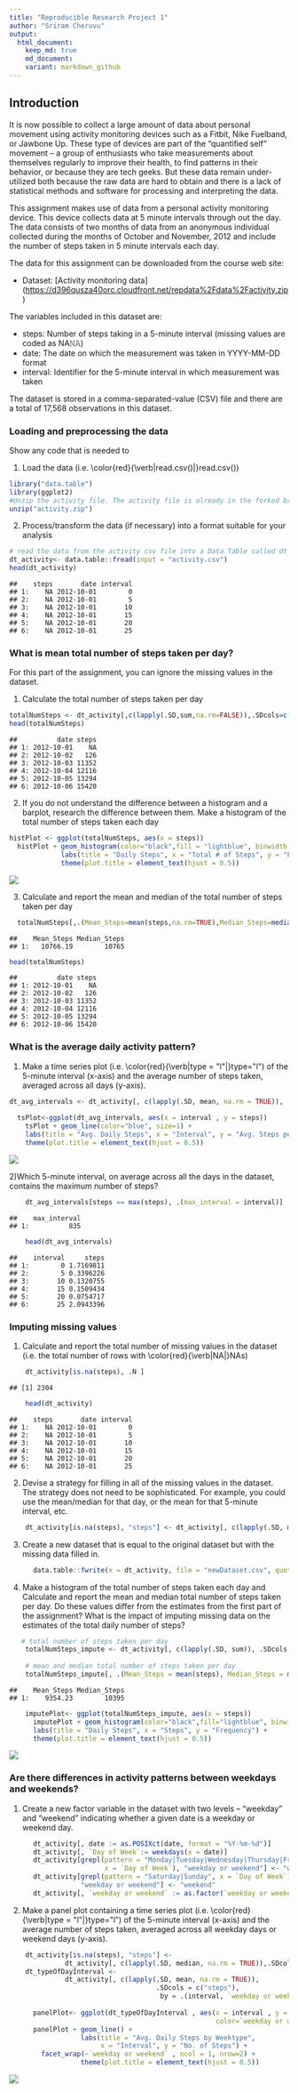 ```yaml
---
title: "Reproducible Research Project 1"
author: "Sriram Cheruvu"
output: 
  html_document:
    keep_md: true
    md_document:
    variant: markdown_github
---
```


## Introduction
It is now possible to collect a large amount of data about personal movement using activity monitoring devices such as a Fitbit, Nike Fuelband, or Jawbone Up. These type of devices are part of the “quantified self” movement – a group of enthusiasts who take measurements about themselves regularly to improve their health, to find patterns in their behavior, or because they are tech geeks. But these data remain under-utilized both because the raw data are hard to obtain and there is a lack of statistical methods and software for processing and interpreting the data.

This assignment makes use of data from a personal activity monitoring device. This device collects data at 5 minute intervals through out the day. The data consists of two months of data from an anonymous individual collected during the months of October and November, 2012 and include the number of steps taken in 5 minute intervals each day.

The data for this assignment can be downloaded from the course web site:

* Dataset: [Activity monitoring data] (https://d396qusza40orc.cloudfront.net/repdata%2Fdata%2Factivity.zip) 

The variables included in this dataset are:

* steps: Number of steps taking in a 5-minute interval (missing values are coded as NA𝙽𝙰) </br>
* date: The date on which the measurement was taken in YYYY-MM-DD format </br>
* interval: Identifier for the 5-minute interval in which measurement was taken </br>

The dataset is stored in a comma-separated-value (CSV) file and there are a total of 17,568 observations in this dataset. 


### Loading and preprocessing the data
Show any code that is needed to

1) Load the data (i.e. \color{red}{\verb|read.csv()|}read.csv())
   

```r
library("data.table")
library(ggplot2)
#Unzip the activity file. The activity file is already in the forked branch
unzip("activity.zip")
```

2) Process/transform the data (if necessary) into a format suitable for your analysis

```r
# read the data from the activity csv file into a Data Table called dt_activity. 
dt_activity<- data.table::fread(input = "activity.csv")
head(dt_activity)
```

```
##    steps       date interval
## 1:    NA 2012-10-01        0
## 2:    NA 2012-10-01        5
## 3:    NA 2012-10-01       10
## 4:    NA 2012-10-01       15
## 5:    NA 2012-10-01       20
## 6:    NA 2012-10-01       25
```

### What is mean total number of steps taken per day?
For this part of the assignment, you can ignore the missing values in the dataset.

1) Calculate the total number of steps taken per day

```r
totalNumSteps <- dt_activity[,c(lapply(.SD,sum,na.rm=FALSE)),.SDcols=c("steps"),by=.(date)]
head(totalNumSteps)
```

```
##          date steps
## 1: 2012-10-01    NA
## 2: 2012-10-02   126
## 3: 2012-10-03 11352
## 4: 2012-10-04 12116
## 5: 2012-10-05 13294
## 6: 2012-10-06 15420
```


2) If you do not understand the difference between a histogram and a barplot, research the difference between them. Make a histogram of the total number of steps taken each day


```r
histPlot <- ggplot(totalNumSteps, aes(x = steps)) 
  histPlot + geom_histogram(color="black",fill = "lightblue", binwidth = 1000) +
             labs(title = "Daily Steps", x = "Total # of Steps", y = "Frequency") +
             theme(plot.title = element_text(hjust = 0.5))
```

![](PA1_template_files/figure-html/unnamed-chunk-4-1.png)<!-- -->

3) Calculate and report the mean and median of the total number of steps taken per day

```r
  totalNumSteps[,.(Mean_Steps=mean(steps,na.rm=TRUE),Median_Steps=median(steps,na.rm=TRUE))]
```

```
##    Mean_Steps Median_Steps
## 1:   10766.19        10765
```

```r
head(totalNumSteps)
```

```
##          date steps
## 1: 2012-10-01    NA
## 2: 2012-10-02   126
## 3: 2012-10-03 11352
## 4: 2012-10-04 12116
## 5: 2012-10-05 13294
## 6: 2012-10-06 15420
```


### What is the average daily activity pattern?

1) Make a time series plot (i.e. \color{red}{\verb|type = "l"|}type="l") of the 5-minute interval (x-axis) and the average number of steps taken, averaged across all days (y-axis).


```r
dt_avg_intervals <- dt_activity[, c(lapply(.SD, mean, na.rm = TRUE)), .SDcols = c("steps"), by = .(interval)] 
  
  tsPlot<-ggplot(dt_avg_intervals, aes(x = interval , y = steps)) 
    tsPlot + geom_line(color="blue", size=1) + 
    labs(title = "Avg. Daily Steps", x = "Interval", y = "Avg. Steps per day") +
    theme(plot.title = element_text(hjust = 0.5))
```

![](PA1_template_files/figure-html/unnamed-chunk-6-1.png)<!-- -->


2)Which 5-minute interval, on average across all the days in the dataset, contains the maximum number of steps?

```r
    dt_avg_intervals[steps == max(steps), .(max_interval = interval)]
```

```
##    max_interval
## 1:          835
```

```r
    head(dt_avg_intervals)
```

```
##    interval     steps
## 1:        0 1.7169811
## 2:        5 0.3396226
## 3:       10 0.1320755
## 4:       15 0.1509434
## 5:       20 0.0754717
## 6:       25 2.0943396
```


### Imputing missing values
1) Calculate and report the total number of missing values in the dataset (i.e. the total number of rows with \color{red}{\verb|NA|}NAs)


```r
    dt_activity[is.na(steps), .N ]
```

```
## [1] 2304
```

```r
    head(dt_activity)
```

```
##    steps       date interval
## 1:    NA 2012-10-01        0
## 2:    NA 2012-10-01        5
## 3:    NA 2012-10-01       10
## 4:    NA 2012-10-01       15
## 5:    NA 2012-10-01       20
## 6:    NA 2012-10-01       25
```

2) Devise a strategy for filling in all of the missing values in the dataset. The strategy does not need to be sophisticated. For example, you could use the mean/median for that day, or the mean for that 5-minute interval, etc.


```r
    dt_activity[is.na(steps), "steps"] <- dt_activity[, c(lapply(.SD, median, na.rm = TRUE)), .SDcols = c("steps")]
```

3) Create a new dataset that is equal to the original dataset but with the missing data filled in.


```r
      data.table::fwrite(x = dt_activity, file = "newDataset.csv", quote = FALSE)    
```

4) Make a histogram of the total number of steps taken each day and Calculate and report the mean and median total number of steps taken per day. Do these values differ from the estimates from the first part of the assignment? What is the impact of imputing missing data on the estimates of the total daily number of steps?


```r
   # total number of steps taken per day
    totalNumSteps_impute <- dt_activity[, c(lapply(.SD, sum)), .SDcols = c("steps"), by = .(date)] 
    
    # mean and median total number of steps taken per day
    totalNumSteps_impute[, .(Mean_Steps = mean(steps), Median_Steps = median(steps))]
```

```
##    Mean_Steps Median_Steps
## 1:    9354.23        10395
```

```r
    imputePlot<- ggplot(totalNumSteps_impute, aes(x = steps))  
      imputePlot + geom_histogram(color="black",fill="lightblue", binwidth = 1000) + 
      labs(title = "Daily Steps", x = "Steps", y = "Frequency") +
      theme(plot.title = element_text(hjust = 0.5))
```

![](PA1_template_files/figure-html/unnamed-chunk-11-1.png)<!-- -->


### Are there differences in activity patterns between weekdays and weekends?

1) Create a new factor variable in the dataset with two levels – “weekday” and “weekend” indicating whether a given date is a weekday or weekend day.


```r
      dt_activity[, date := as.POSIXct(date, format = "%Y-%m-%d")]
      dt_activity[, `Day of Week`:= weekdays(x = date)]
      dt_activity[grepl(pattern = "Monday|Tuesday|Wednesday|Thursday|Friday", 
                        x = `Day of Week`), "weekday or weekend"] <- "weekday"
      dt_activity[grepl(pattern = "Saturday|Sunday", x = `Day of Week`), 
                  "weekday or weekend"] <- "weekend"
      dt_activity[, `weekday or weekend` := as.factor(`weekday or weekend`)]
```

2) Make a panel plot containing a time series plot (i.e. \color{red}{\verb|type = "l"|}type="l") of the 5-minute interval (x-axis) and the average number of steps taken, averaged across all weekday days or weekend days (y-axis).


```r
    dt_activity[is.na(steps), "steps"] <- 
              dt_activity[, c(lapply(.SD, median, na.rm = TRUE)),.SDcols = c("steps")]
    dt_typeOfDayInterval <- 
              dt_activity[, c(lapply(.SD, mean, na.rm = TRUE)), 
                                     .SDcols = c("steps"), 
                                      by = .(interval, `weekday or weekend`)] 
      
      panelPlot<- ggplot(dt_typeOfDayInterval , aes(x = interval , y = steps,
                                                    color=`weekday or weekend`)) 
      panelPlot + geom_line() + 
                  labs(title = "Avg. Daily Steps by Weektype", 
                       x = "Interval", y = "No. of Steps") + 
        facet_wrap(~`weekday or weekend` , ncol = 1, nrow=2) +
                  theme(plot.title = element_text(hjust = 0.5))
```

![](PA1_template_files/figure-html/unnamed-chunk-13-1.png)<!-- -->


